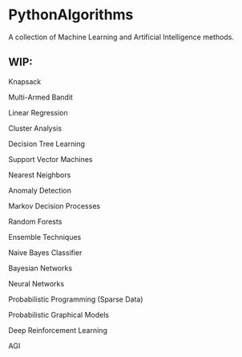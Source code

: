 # PythonAlgorithms

A collection of Machine Learning and Artificial Intelligence
methods.

## WIP:

Knapsack

Multi-Armed Bandit

Linear Regression

Cluster Analysis

Decision Tree Learning

Support Vector Machines

Nearest Neighbors

Anomaly Detection

Markov Decision Processes

Random Forests

Ensemble Techniques

Naive Bayes Classifier

Bayesian Networks

Neural Networks

Probabilistic Programming (Sparse Data)

Probabilistic Graphical Models

Deep Reinforcement Learning

AGI
